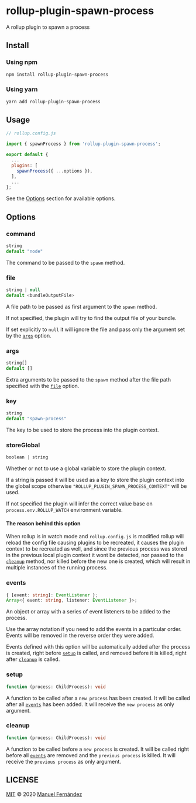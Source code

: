# rollup-plugin-spawn-process

A rollup plugin to spawn a process

## Install

### Using npm

```bash
npm install rollup-plugin-spawn-process
```

### Using yarn

```bash
yarn add rollup-plugin-spawn-process
```

## Usage

```javascript
// rollup.config.js

import { spawnProcess } from 'rollup-plugin-spawn-process';

export default {
  ...
  plugins: [
    spawnProcess({ ...options }),
  ],
  ...
};
```

See the [Options](#options) section for available options.

## Options

### command

```typescript
string
default "node"
```

The command to be passed to the `spawn` method.

### file

```typescript
string | null
default <bundleOutputFile>
```

A file path to be passed as first argument to the `spawn` method.

If not specified, the plugin will try to find the output file of your bundle.

If set explicitly to `null` it will ignore the file and pass only the argument set by the [`args`](#args) option.

### args

```typescript
string[]
default []
```

Extra arguments to be passed to the `spawn` method after the file path specified with the [`file`](#file) option.

### key

```typescript
string
default "spawn-process"
```

The key to be used to store the process into the plugin context.

### storeGlobal

```typescript
boolean | string
```

Whether or not to use a global variable to store the plugin context.

If a string is passed it will be used as a key to store the plugin context into the global scope otherwise `"ROLLUP_PLUGIN_SPAWN_PROCESS_CONTEXT"` will be used.

If not specified the plugin will infer the correct value base on `process.env.ROLLUP_WATCH` environment variable.

#### The reason behind this option

When rollup is in watch mode and `rollup.config.js` is modified rollup will reload the config file causing plugins to be recreated, it causes the plugin context to be recreated as well, and since the previous process was stored in the previous local plugin context it wont be detected, nor passed to the [`cleanup`](#cleanup) method, nor killed before the new one is created, which will result in multiple instances of the running process.

### events

```typescript
{ [event: string]: EventListener };
Array<{ event: string, listener: EventListener }>;
```

An object or array with a series of event listeners to be added to the process.

Use the array notation if you need to add the events in a particular order. Events will be removed in the reverse order they were added.

Events defined with this option will be automatically added after the process is created, right before [`setup`](#setup) is called, and removed before it is killed, right after [`cleanup`](#cleanup) is called.

### setup

```typescript
function (process: ChildProcess): void
```

A function to be called after a `new process` has been created. It will be called after all [`events`](#events) has been added. It will receive the `new process` as only argument.

### cleanup

```typescript
function (process: ChildProcess): void
```

A function to be called before a `new process` is created. It will be called right before all [`events`](#events) are removed and the `previous process` is killed. It will receive the `previous process` as only argument.

## LICENSE

[MIT](LICENSE) &copy; 2020 [Manuel Fernández](https://github.com/manferlo81)
